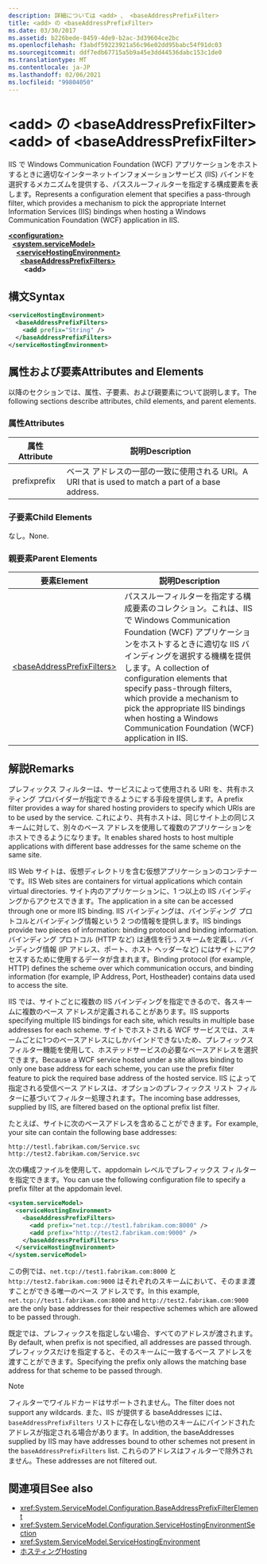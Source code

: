 ```yaml
---
description: 詳細については <add> 、 <baseAddressPrefixFilter>
title: <add> の <baseAddressPrefixFilter>
ms.date: 03/30/2017
ms.assetid: b226bede-8459-4de9-b2ac-3d39604ce2bc
ms.openlocfilehash: f3abdf59223921a56c96e02dd95babc54f91dc03
ms.sourcegitcommit: ddf7edb67715a5b9a45e3dd44536dabc153c1de0
ms.translationtype: MT
ms.contentlocale: ja-JP
ms.lasthandoff: 02/06/2021
ms.locfileid: "99804050"
---
```

# <a name="add-of-baseaddressprefixfilter"></a><span data-ttu-id="32a7b-103">\<add> の \<baseAddressPrefixFilter></span><span class="sxs-lookup"><span data-stu-id="32a7b-103">\<add> of \<baseAddressPrefixFilter></span></span>

<span data-ttu-id="32a7b-104">IIS で Windows Communication Foundation (WCF) アプリケーションをホストするときに適切なインターネットインフォメーションサービス (IIS) バインドを選択するメカニズムを提供する、パススルーフィルターを指定する構成要素を表します。</span><span class="sxs-lookup"><span data-stu-id="32a7b-104">Represents a configuration element that specifies a pass-through filter, which provides a mechanism to pick the appropriate Internet Information Services (IIS) bindings when hosting a Windows Communication Foundation (WCF) application in IIS.</span></span>  
  
[**\<configuration>**](../configuration-element.md)\
&nbsp;&nbsp;[**\<system.serviceModel>**](system-servicemodel.md)\
&nbsp;&nbsp;&nbsp;&nbsp;[**\<serviceHostingEnvironment>**](servicehostingenvironment.md)\
&nbsp;&nbsp;&nbsp;&nbsp;&nbsp;&nbsp;[**\<baseAddressPrefixFilters>**](baseaddressprefixfilters.md)\
&nbsp;&nbsp;&nbsp;&nbsp;&nbsp;&nbsp;&nbsp;&nbsp;**\<add>**  
  
## <a name="syntax"></a><span data-ttu-id="32a7b-105">構文</span><span class="sxs-lookup"><span data-stu-id="32a7b-105">Syntax</span></span>  
  
```xml  
<serviceHostingEnvironment>
  <baseAddressPrefixFilters>
    <add prefix="String" />
  </baseAddressPrefixFilters>
</serviceHostingEnvironment>
```  
  
## <a name="attributes-and-elements"></a><span data-ttu-id="32a7b-106">属性および要素</span><span class="sxs-lookup"><span data-stu-id="32a7b-106">Attributes and Elements</span></span>  

 <span data-ttu-id="32a7b-107">以降のセクションでは、属性、子要素、および親要素について説明します。</span><span class="sxs-lookup"><span data-stu-id="32a7b-107">The following sections describe attributes, child elements, and parent elements.</span></span>  
  
### <a name="attributes"></a><span data-ttu-id="32a7b-108">属性</span><span class="sxs-lookup"><span data-stu-id="32a7b-108">Attributes</span></span>  
  
|<span data-ttu-id="32a7b-109">属性</span><span class="sxs-lookup"><span data-stu-id="32a7b-109">Attribute</span></span>|<span data-ttu-id="32a7b-110">説明</span><span class="sxs-lookup"><span data-stu-id="32a7b-110">Description</span></span>|  
|---------------|-----------------|  
|<span data-ttu-id="32a7b-111">prefix</span><span class="sxs-lookup"><span data-stu-id="32a7b-111">prefix</span></span>|<span data-ttu-id="32a7b-112">ベース アドレスの一部の一致に使用される URI。</span><span class="sxs-lookup"><span data-stu-id="32a7b-112">A URI that is used to match a part of a base address.</span></span>|  
  
### <a name="child-elements"></a><span data-ttu-id="32a7b-113">子要素</span><span class="sxs-lookup"><span data-stu-id="32a7b-113">Child Elements</span></span>  

 <span data-ttu-id="32a7b-114">なし。</span><span class="sxs-lookup"><span data-stu-id="32a7b-114">None.</span></span>  
  
### <a name="parent-elements"></a><span data-ttu-id="32a7b-115">親要素</span><span class="sxs-lookup"><span data-stu-id="32a7b-115">Parent Elements</span></span>  
  
|<span data-ttu-id="32a7b-116">要素</span><span class="sxs-lookup"><span data-stu-id="32a7b-116">Element</span></span>|<span data-ttu-id="32a7b-117">説明</span><span class="sxs-lookup"><span data-stu-id="32a7b-117">Description</span></span>|  
|-------------|-----------------|  
|[\<baseAddressPrefixFilters>](baseaddressprefixfilters.md)|<span data-ttu-id="32a7b-118">パススルーフィルターを指定する構成要素のコレクション。これは、IIS で Windows Communication Foundation (WCF) アプリケーションをホストするときに適切な IIS バインディングを選択する機構を提供します。</span><span class="sxs-lookup"><span data-stu-id="32a7b-118">A collection of configuration elements that specify pass-through filters, which provide a mechanism to pick the appropriate IIS bindings when hosting a Windows Communication Foundation (WCF) application in IIS.</span></span>|  
  
## <a name="remarks"></a><span data-ttu-id="32a7b-119">解説</span><span class="sxs-lookup"><span data-stu-id="32a7b-119">Remarks</span></span>  

 <span data-ttu-id="32a7b-120">プレフィックス フィルターは、サービスによって使用される URI を、共有ホスティング プロバイダーが指定できるようにする手段を提供します。</span><span class="sxs-lookup"><span data-stu-id="32a7b-120">A prefix filter provides a way for shared hosting providers to specify which URIs are to be used by the service.</span></span> <span data-ttu-id="32a7b-121">これにより、共有ホストは、同じサイト上の同じスキームに対して、別々のベース アドレスを使用して複数のアプリケーションをホストできるようになります。</span><span class="sxs-lookup"><span data-stu-id="32a7b-121">It enables shared hosts to host multiple applications with different base addresses for the same scheme on the same site.</span></span>  
  
 <span data-ttu-id="32a7b-122">IIS Web サイトは、仮想ディレクトリを含む仮想アプリケーションのコンテナーです。</span><span class="sxs-lookup"><span data-stu-id="32a7b-122">IIS Web sites are containers for virtual applications which contain virtual directories.</span></span> <span data-ttu-id="32a7b-123">サイト内のアプリケーションに、1 つ以上の IIS バインディングからアクセスできます。</span><span class="sxs-lookup"><span data-stu-id="32a7b-123">The application in a site can be accessed through one or more IIS binding.</span></span> <span data-ttu-id="32a7b-124">IIS バインディングは、バインディング プロトコルとバインディング情報という 2 つの情報を提供します。</span><span class="sxs-lookup"><span data-stu-id="32a7b-124">IIS bindings provide two pieces of information: binding protocol and binding information.</span></span> <span data-ttu-id="32a7b-125">バインディング プロトコル (HTTP など) は通信を行うスキームを定義し、バインディング情報 (IP アドレス、ポート、ホスト ヘッダーなど) にはサイトにアクセスするために使用するデータが含まれます。</span><span class="sxs-lookup"><span data-stu-id="32a7b-125">Binding protocol (for example, HTTP) defines the scheme over which communication occurs, and binding information (for example, IP Address, Port, Hostheader) contains data used to access the site.</span></span>  
  
 <span data-ttu-id="32a7b-126">IIS では、サイトごとに複数の IIS バインディングを指定できるので、各スキームに複数のベース アドレスが定義されることがあります。</span><span class="sxs-lookup"><span data-stu-id="32a7b-126">IIS supports specifying multiple IIS bindings for each site, which results in multiple base addresses for each scheme.</span></span> <span data-ttu-id="32a7b-127">サイトでホストされる WCF サービスでは、スキームごとに1つのベースアドレスにしかバインドできないため、プレフィックスフィルター機能を使用して、ホステッドサービスの必要なベースアドレスを選択できます。</span><span class="sxs-lookup"><span data-stu-id="32a7b-127">Because a WCF service hosted under a site allows binding to only one base address for each scheme, you can use the prefix filter feature to pick the required base address of the hosted service.</span></span> <span data-ttu-id="32a7b-128">IIS によって指定される受信ベース アドレスは、オプションのプレフィックス リスト フィルターに基づいてフィルター処理されます。</span><span class="sxs-lookup"><span data-stu-id="32a7b-128">The incoming base addresses, supplied by IIS, are filtered based on the optional prefix list filter.</span></span>  
  
 <span data-ttu-id="32a7b-129">たとえば、サイトに次のベースアドレスを含めることができます。</span><span class="sxs-lookup"><span data-stu-id="32a7b-129">For example, your site can contain the following base addresses:</span></span>
  
```http
http://testl.fabrikam.com/Service.svc  
http://test2.fabrikam.com/Service.svc  
```  
  
 <span data-ttu-id="32a7b-130">次の構成ファイルを使用して、appdomain レベルでプレフィックス フィルターを指定できます。</span><span class="sxs-lookup"><span data-stu-id="32a7b-130">You can use the following configuration file to specify a prefix filter at the appdomain level.</span></span>  
  
```xml  
<system.serviceModel>
  <serviceHostingEnvironment>
    <baseAddressPrefixFilters>
      <add prefix="net.tcp://test1.fabrikam.com:8000" />
      <add prefix="http://test2.fabrikam.com:9000" />
    </baseAddressPrefixFilters>
  </serviceHostingEnvironment>
</system.serviceModel>
```  
  
 <span data-ttu-id="32a7b-131">この例では、`net.tcp://test1.fabrikam.com:8000` と `http://test2.fabrikam.com:9000` はそれぞれのスキームにおいて、そのまま渡すことができる唯一のベース アドレスです。</span><span class="sxs-lookup"><span data-stu-id="32a7b-131">In this example, `net.tcp://test1.fabrikam.com:8000` and `http://test2.fabrikam.com:9000` are the only base addresses for their respective schemes which are allowed to be passed through.</span></span>  
  
 <span data-ttu-id="32a7b-132">既定では、プレフィックスを指定しない場合、すべてのアドレスが渡されます。</span><span class="sxs-lookup"><span data-stu-id="32a7b-132">By default, when prefix is not specified, all addresses are passed through.</span></span> <span data-ttu-id="32a7b-133">プレフィックスだけを指定すると、そのスキームに一致するベース アドレスを渡すことができます。</span><span class="sxs-lookup"><span data-stu-id="32a7b-133">Specifying the prefix only allows the matching base address for that scheme to be passed through.</span></span>  
  
> [!NOTE]
> <span data-ttu-id="32a7b-134">フィルターでワイルドカードはサポートされません。</span><span class="sxs-lookup"><span data-stu-id="32a7b-134">The filter does not support any wildcards.</span></span> <span data-ttu-id="32a7b-135">また、IIS が提供する baseAddresses には、`baseAddressPrefixFilters` リストに存在しない他のスキームにバインドされたアドレスが指定される場合があります。</span><span class="sxs-lookup"><span data-stu-id="32a7b-135">In addition, the baseAddresses supplied by IIS may have addresses bound to other schemes not present in the `baseAddressPrefixFilters` list.</span></span> <span data-ttu-id="32a7b-136">これらのアドレスはフィルターで除外されません。</span><span class="sxs-lookup"><span data-stu-id="32a7b-136">These addresses are not filtered out.</span></span>  
  
## <a name="see-also"></a><span data-ttu-id="32a7b-137">関連項目</span><span class="sxs-lookup"><span data-stu-id="32a7b-137">See also</span></span>

- <xref:System.ServiceModel.Configuration.BaseAddressPrefixFilterElement>
- <xref:System.ServiceModel.Configuration.ServiceHostingEnvironmentSection>
- <xref:System.ServiceModel.ServiceHostingEnvironment>
- [<span data-ttu-id="32a7b-138">ホスティング</span><span class="sxs-lookup"><span data-stu-id="32a7b-138">Hosting</span></span>](../../../wcf/feature-details/hosting.md)
